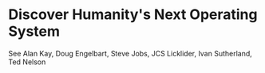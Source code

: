 # Discover Humanity's Next Operating System

See Alan Kay, Doug Engelbart, Steve Jobs, JCS Licklider, Ivan Sutherland, Ted Nelson
